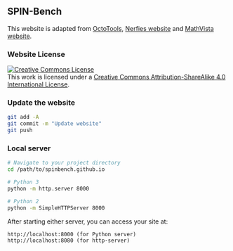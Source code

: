 ## SPIN-Bench

This website is adapted from [OctoTools](https://octotools.github.io/), [Nerfies website](https://nerfies.github.io) and [MathVista website](https://mathvista.github.io).

### Website License
<a rel="license" href="http://creativecommons.org/licenses/by-sa/4.0/"><img alt="Creative Commons License" style="border-width:0" src="https://i.creativecommons.org/l/by-sa/4.0/88x31.png" /></a><br />This work is licensed under a <a rel="license" href="http://creativecommons.org/licenses/by-sa/4.0/">Creative Commons Attribution-ShareAlike 4.0 International License</a>.


### Update the website

```sh
git add -A
git commit -m "Update website"
git push
```

### Local server

```sh
# Navigate to your project directory
cd /path/to/spinbench.github.io

# Python 3
python -m http.server 8000

# Python 2
python -m SimpleHTTPServer 8000
```

After starting either server, you can access your site at:

```
http://localhost:8000 (for Python server)
http://localhost:8080 (for http-server)
```